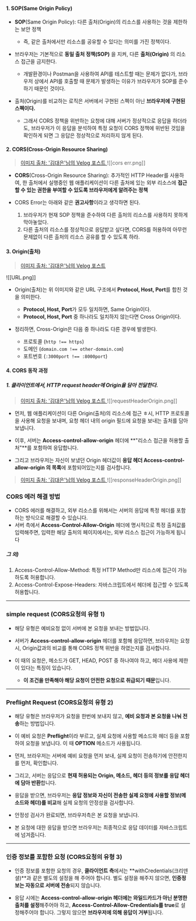 
#### 1. SOP(Same Origin Policy)

- **SOP**(Same Origin Policy): 다른 출처(Origin)의 리소스를 사용하는 것을 제한하는 보안 정책
	- 즉, 같은 출처에서만 리소스를 공유할 수 있다는 의미를 가진 정책이다.

- 브라우저는 기본적으로 **동일 출처 정책(SOP)** 을 지켜, 다른 **출처(Origin)** 의 리소스 접근을 금지한다.
	- 개발환경이나 Postman을 사용하여 API를 테스트할 때는 문제가 없다가, 브라우저 상에서 API를 호출할 때 문제가 발생하는 이유가 브라우저가 SOP를 준수하기 때문인 것이다.

- 출처(Origin)를 비교하는 로직은 서버에서 구현된 스펙이 아닌 **브라우저에 구현된 스펙이다.**  
	- 그래서 CORS 정책을 위반하는 요청에 대해 서버가 정상적으로 응답을 하더라도, 브라우저가 이 응답을 분석하여 특정 요청이 CORS 정책에 위반된 것임을 확인하게 되면 그 응답은 정상적으로 처리하지 않게 된다.


#### 2. CORS(Cross-Origin Resource Sharing)

> [이미지 출처: '김대은'님의 Velog 포스트 ](https://etloveguitar.tistory.com/83)
![[cors err.png]]

- **CORS**(Cross-Origin Resource Sharing): 추가적인 HTTP Header를 사용하여, 한 출처에서 실행중인 웹 애플리케이션이 다른 출처에 있는 외부 리소스에 **접근할 수 있는 권한을 부여할 수 있도록 브라우저에게 알려주는 정책**

- CORS Error는 아래와 같은 **권고사항**이라고 생각하면 된다.
	1. 브라우저가 현재 SOP 정책을 준수하여 다른 출처의 리소스를 사용하지 못하게 막아놓았다.
	2. 다른 출처의 리소스를 정상적으로 응답받고 싶다면, CORS를 허용하여 아무런 문제없이 다른 출처의 리소스 공유를 할 수 있도록 하라.


#### 3. Origin(출처)

> [이미지 출처: '김대은'님의 Velog 포스트 ](https://etloveguitar.tistory.com/83)

![[URL.png]]
- Origin(출처)는 위 이미지와 같은 URL 구조에서 **Protocol, Host, Port**를 합친 것을 의미한다.
	- **Protocol, Host, Port**가 모두 일치하면, Same Origin이다.
	- **Protocol, Host, Port** 중 하나라도 일치하지 않는다면 Cross Origin이다.

- 정리하면, Cross-Origin은 다음 중 하나라도 다른 경우에 발생한다.
	- 프로토콜 (`http !== https`)
	- 도메인 (`domain.com !== other-domain.com`)
	- 포트번호 (`:3000port !== :8000port`)


#### 4. CORS 동작 과정

##### 1. 클라이언트에서, HTTP request header에 Origin을 담아 전달한다.

> [이미지 출처: '김대은'님의 Velog 포스트 ](https://etloveguitar.tistory.com/83)
![[requestHeaderOrigin.png]]
- 먼저, 웹 애플리케이션이 다른 Origin(출처)의 리소스에 접근 ㅎ시, HTTP 프로토콜을 사용해 요청을 보내며, 요청 헤더 내의 origin 필드에 요청을 보내는 출처를 담아 보냅니다.
    
- 이후, 서버는 **Access-control-allow-origin** 헤더에 **"리소스 접근을 허용할 출처"**를 포함하여 응답합니다.
    
- 그리고 브라우저는 자신이 보냈던 Origin 헤더값이 **응답 헤더 Access-control-allow-origin 의 목록**에 포함되어있는지를 검사합니다.

> [이미지 출처: '김대은'님의 Velog 포스트 ](https://etloveguitar.tistory.com/83)
![[responseHeaderOrigin.png]]
### CORS 에러 해결 방법


- CORS 에러를 해결하고, 외부 리소스를 위해서는 서버의 응답에 특정 헤더를 포함하는 방식으로 해결할 수 있습니다.
- 서버 측에서 **Access-Control-Allow-Origin** 헤더에 명시적으로 특정 출처값를 입력해주면, 입력한 해당 출처의 페이지에서는, 외부 리소스 접근이 가능하게 됩니다

##### **그 외)**


1. Access-Control-Allow-Method: 특정 HTTP Method만 리소스에 접근이 가능하도록 허용합니다.
2. Access-Control-Expose-Headers: 자바스크립트에서 헤더에 접근할 수 있도록 허용합니다.

---




### simple request (CORS요청의 유형 1)


- 해당 유형은 예비요청 없이 서버에 본 요청을 보내는 방법입니다.
    
- 서버가 **Access-control-allow-origin** 헤더를 포함해 응답하면, 브라우저는 요청 시, Origin값과의 비교를 통해 CORS 정책 위반을 하였는지를 검사합니다.
    
- 이 때의 요청은, 메소드가 GET, HEAD, POST 중 하나여야 하고, 헤더 사용에 제한이 있다는 특징이 있습니다.
    
    - **이 조건을 만족해야 해당 요청이 안전한 요청으로 취급되기 때문**입니다.

---

### Preflight Request (CORS요청의 유형 2)


- 해당 유형은 브라우저가 요청을 한번에 보내지 않고, **예비 요청과 본 요청을 나눠 전송**하는 방법입니다.
    
- 이 예비 요청은 **Preflight**이라 부르고, 실제 요청에 사용할 메소드와 헤더 등을 포함하여 요청을 보냅니다. 이 때 **OPTION** 메소드가 사용됩니다.
    
- 먼저, 브라우저는 서버에 예비 요청을 먼저 보내, 실제 요청이 전송하기에 안전한지를 먼저, 확인합니다.
    
- 그리고, 서버는 응답으로 **현재 허용되는 Origin, 메소드, 헤더 등의 정보를 응답 헤더에 담아 반환**합니다.
    
- 응답을 받으면, 브라우저는 **응답 정보와 자신이 전송한 실제 요청에 사용할 정보(메소드와 헤더)를 비교**해 실제 요청의 안정성을 검사합니다.
    
- 안정성 검사가 완료되면, 브라우저측은 본 요청을 보냅니다.
    
- 본 요청에 대한 응답을 받으면 브라우저는 최종적으로 응답 데이터를 자바스크립트에 넘겨줍니다.
    

---

### 인증 정보를 포함한 요청 (CORS요청의 유형 3)


- 인증 정보를 포함한 요청의 경우, **클라이언트 측**에서는 **withCredentials(크리덴셜)**과 같은 별도의 설정을 해 주어야 합니다. 별도 설정을 해주지 않으면, **인증정보는 자동으로 서버에 전송**되지 않습니다.
    
- 응답 시에는 **Access-control-allow-origin 헤더에는 와일드카드가 아닌 분명한 출처를 설정**해주어야 하고, **Access-Control-Allow-Credentials를 true**로 설정해주어야 합니다. 그렇지 않으면 **브라우저에 의해 응답이 거부**됩니다.